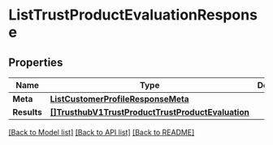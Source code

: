 # ListTrustProductEvaluationResponse

## Properties

Name | Type | Description | Notes
------------ | ------------- | ------------- | -------------
**Meta** | [**ListCustomerProfileResponseMeta**](ListCustomerProfileResponse_meta.md) |  | [optional] 
**Results** | [**[]TrusthubV1TrustProductTrustProductEvaluation**](trusthub.v1.trust_product.trust_product_evaluation.md) |  | [optional] 

[[Back to Model list]](../README.md#documentation-for-models) [[Back to API list]](../README.md#documentation-for-api-endpoints) [[Back to README]](../README.md)



